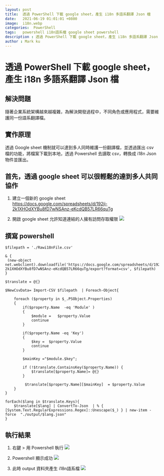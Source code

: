 ```yaml
---
layout: post
title:  透過 PowerShell 下載 google sheet，產生 i18n 多語系翻譯 Json 檔
date:   2021-06-19 01:01:01 +0800
image:  i18n.webp
categories:  PowerShell
tags:   powershell i18n語系檔 google sheet powershell
description : 透過 PowerShell 下載 google sheet，產生 i18n 多語系翻譯 Json 檔
author : Mark ku
---
```

# 透過 PowerShell 下載 google sheet，產生 i18n 多語系翻譯 Json 檔

## 解決問題
隨著企業系統架構越來越複雜，為解決開發過程中，不同角色或應用程式，需要維護同一份語系翻譯檔。

## 實作原理
透過 Google sheet 機制就可以達到多人同時維護一份翻譯檔，並透過匯出 csv 檔的功能，將檔案下載到本地，透過 Powershell 去讀取 csv，轉換成 i18n Json 物件並匯出。

## 首先，透過 google sheet 可以很輕鬆的達到多人共同協作
1. 建立一個新的 google sheet<br/>
https://docs.google.com/spreadsheets/d/192ji-2k1XHOdXYBu8fD7wNSAnz-eKcdQB57LR66quTg

2. 開啟 google sheet 允許知道連結的人擁有訪問存取權限
![](https://i.imgur.com/qE4PGtE.webp)

## 撰寫 powershell 

```
$filepath = './Rawi18nFile.csv'

& { 
 (new-object net.webclient).downloadfile('https://docs.google.com/spreadsheets/d/192ji-2k1XHOdXYBu8fD7wNSAnz-eKcdQB57LR66quTg/export?format=csv', $filepath)
}

$translate = @{}

$NewCsvData= Import-CSV $filepath  | Foreach-Object{       
   
    foreach ($property in $_.PSObject.Properties)
    {
		if($property.Name  -eq 'Module' )
		{
			$module =	$property.Value
			continue
		}
		
		if($property.Name -eq 'Key')
		{		
			$key =	$property.Value
			continue
		}		
				
		$mainKey ="$module.$key";
			
		if (!$translate.ContainsKey($property.Name)) {			
			$translate[$property.Name]= @{}			
		}	
	
		 $translate[$property.Name][$mainKey]  = $property.Value			        
    }           
}

forEach($lang in $translate.Keys){    
	$translate[$lang] | ConvertTo-Json  | % { [System.Text.RegularExpressions.Regex]::Unescape($_) } | new-item -force  "./output/$lang.json"  
}
```

## 執行結果
1. 右鍵 > 用 Powershell 執行
![](https://i.imgur.com/yFzgsmD.webp)

2. Powershell 顯示成功
![](https://i.imgur.com/3gspFI9.webp)

3. 此時 output 資料夾產生 i18n語系檔
![](https://i.imgur.com/E75vtja.webp)

